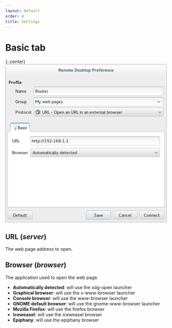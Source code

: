 ```yaml
---
layout: default
order: 4
title: Settings
---
```

# Basic tab

{:.center}
![Basic tab](/resources/remmina-plugin-url/archive/latest/english/general.png)

## **URL** (*server*)

The web page address to open.

## **Browser** (*browser*)

The application used to open the web page.

* **Automatically detected**: will use the xdg-open launcher
* **Graphical browser**: will use the x-www-browser launcher
* **Console browser**: will use the www-browser launcher
* **GNOME default browser**: will use the gnome-www-browser launcher
* **Mozilla Firefox**: will use the firefox browser
* **Iceweasel**: will use the iceweasel browser
* **Epiphany**: will use the epiphany browser
